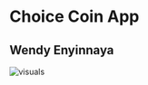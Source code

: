 # Choice Coin App
## Wendy Enyinnaya

![visuals](https://github.com/Wendzz/Choice-Coin-App/blob/main/demo.gif)

